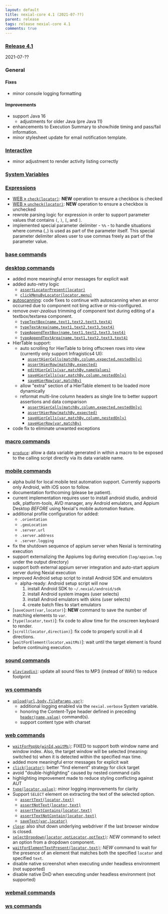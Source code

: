 ```yaml
---
layout: default
title: nexial-core 4.1 (2021-07-??)
parent: release
tags: release nexial-core 4.1
comments: true
---
```


### <a href="https://github.com/nexiality/nexial-core/releases/tag/nexial-core-v4.1_????" class="external-link" target="_nexial_link">Release 4.1</a>
2021-07-??


### General
#### Fixes
- minor console logging formatting

#### Improvements
- support Java 16
  - adjustments for older Java (pre Java 11)
- enhancements to Execution Summary to show/hide timing and pass/fail information.
- minor stylesheet update for email notification template.


### [Interactive](../interactive)
- minor adjustment to render activity listing correctly


### [System Variables](../systemvars)


### [Expressions](../expressions)
- [WEB &raquo; `check(locator)`](../expressions/WEBexpression#checklocator): **NEW** operation to ensure a checkbox is 
  checked
- [WEB &raquo; `uncheck(locator)`](../expressions/WEBexpression#unchecklocator):  **NEW** operation to ensure a 
  checkbox is unchecked
- rewrote parsing logic for expression in order to support parameter values that contains `(`, `)`, `[`, and `]`.
- implemented special parameter delimiter - ` %% ` - to handle situations where comma (`,`) is used as part of the 
  parameter itself. This special parameter delimiter allows user to use commas freely as part of the parameter value.


### [base commands](../commands/base)


### [desktop commands](../commands/desktop)
- added more meaningful error messages for explicit wait
- added auto-retry logic
  - [`assertLocatorPresent(locator)`](../commands/desktop/assertLocatorPresent(locator))
  - [`clickMenuByLocator(locator,menu)`](../commands/desktop/clickMenuByLocator(locator,menu))
- [autoscanning](../commands/desktop/configureDesktopApplication): code fixes to continue with autoscanning when an 
  error occurred due to component not bing active or mis-configured.
- remove _over-zealous_ trimming of component text during editing of a textbox/textarea component.
  - [`typeTextBox(name,text1,text2,text3,text4)`](../commands/desktop/typeTextBox(name,text1,text2,text3,text4))
  - [`typeTextArea(name,text1,text2,text3,text4)`](../commands/desktop/typeTextArea(name,text1,text2,text3,text4))
  - [`typeAppendTextBox(name,text1,text2,text3,text4)`](../commands/desktop/typeAppendTextBox(name,text1,text2,text3,text4))
  - [`typeAppendTextArea(name,text1,text2,text3,text4)`](../commands/desktop/typeAppendTextArea(name,text1,text2,text3,text4))
- HierTable support:
  - auto scrolling for HierTable to bring offscreen rows into view (currently only support Infragistics4 UI):
    - [`assertHierCells(matchBy,column,expected,nestedOnly)`](../commands/desktop/assertHierCells(matchBy,column,expected,nestedOnly))
    - [`assertHierRow(matchBy,expected)`](../commands/desktop/assertHierRow(matchBy,expected))
    - [`editHierCells(var,matchBy,nameValues)`](../commands/desktop/editHierCells(var,matchBy,nameValues))
    - [`saveHierCells(var,matchBy,column,nestedOnly)`](../commands/desktop/saveHierCells(var,matchBy,column,nestedOnly))
    - [`saveHierRow(var,matchBy)`](../commands/desktop/saveHierRow(var,matchBy))
  - allow "extra" section of a HierTable element to be loaded more dynamically
  - reformat multi-line column headers as single line to better support assertions and data comparison
    - [`assertHierCells(matchBy,column,expected,nestedOnly)`](../commands/desktop/assertHierCells(matchBy,column,expected,nestedOnly))
    - [`assertHierRow(matchBy,expected)`](../commands/desktop/assertHierRow(matchBy,expected))
    - [`saveHierCells(var,matchBy,column,nestedOnly)`](../commands/desktop/saveHierCells(var,matchBy,column,nestedOnly))
    - [`saveHierRow(var,matchBy)`](../commands/desktop/saveHierRow(var,matchBy))
- code fix to eliminate unwanted exceptions


### [macro commands](../commands/macro)
- [`produce`](../commands/macro/produces(var,value)): allow a data variable generated in within a macro to be exposed to
  the calling script directly via its data variable name.


### [mobile commands](../commands/mobile)
- alpha build for local mobile test automation support. Currently supports only Android, with iOS soon to follow.
- documentation forthcoming (please be patient).
- current implementation requires user to install android studio, android sdk, platform-tools, AVD manager, any Android 
  emulators, and Appium Desktop *BEFORE* using Nexial's mobile automation feature.
- additional profile configuration for added:
  - `.orientation`
  - `.geoLocation`
  - `.server.url`
  - `.server.address`
  - `.server.logging`
- fix the shutdown sequence of appium server when Nexial is terminating execution
- support externalizing the Appiums log during execution (`log/appium.log` under the output directory)
- support both external appium server integration and auto-start appium server during Nexial execution
- improved Android setup script to install Android SDK and emulators
  - alpha-ready: Android setup script will now 
    1. install Android SDK to `~/.nexial/android/sdk`
    2. install Android system images (user selects)
    3. install Android emulators with skins (user selects)
    4. create batch files to start emulators
- [`saveCount(var,locator)`]: **NEW** command to save the number of matching elements to `var`.
- [`type(locator,text)`]: fix code to allow time for the onscreen keyboard to render.
- [`scroll(locator,direction)`]: fix code to properly scroll in all 4 directions.
- [`waitForElement(locator,waitMs)`]: wait until the target element is found before continuing execution.


### [sound commands](../commands/sound)
- [`play(audio)`](../commands/sound/play(audio)): update all sound files to MP3 (instead of WAV) to reduce footprint


### [ws commands](../commands/ws)
- [`upload(url,body,fileParams,var)`](../commands/ws/upload(url,body,fileParams,var)): 
  - additional logging enabled via the `nexial.verbose` System variable. 
  - honoring the Content-Type header defined in preceding [`header(name,value)`](../commands/ws/header(name,value)) command(s).
  - support content type with charset


### [web commands](../commands/web)
- [`waitForPopUp(winId,waitMs)`](../commands/web/waitForPopUp(winId,waitMs)): FIXED to support both window name and 
  window index. Also, the target window will be selected (meaning: switched to) when it is detected within the specified 
  max time.
- added more meaningful error messages for explicit wait
- [`click(locator)`](../commands/web/click(locator)): better "find element" strategy for click target
- avoid "double-highlighting" caused by nested command calls
- highlighting improvement made to reduce styling conflicting against AUT
- [`type(locator,value)`](../commands/web/type(locator,value)): minor logging improvements for clarity
- Support `SELECT` element on extracting the text of the selected option.
  - [`assertText(locator,text)`](../commands/web/assertText(locator,text))
  - [`assertNotText(locator,text)`](../commands/web/assertNotText(locator,text))
  - [`assertTextContains(locator,text)`](../commands/web/assertTextContains(locator,text))
  - [`assertTextNotContain(locator,text)`](../commands/web/assertTextNotContain(locator,text))
  - [`saveText(var,locator)`](../commands/web/saveText(var,locator))
- [`close`](../commands/web/close()): also shut down underlying webdriver if the last browser window is closed.
- [`selectDropdown(locator,optLocator,optText)`](../commands/web/selectDropdown(locator,optLocator,optText)): *NEW* 
  command to select an option from a dropdown component.
- [`waitForElementTextPresent(locator,text)`](../commands/web/waitForElementTextPresent(locator,text)): *NEW* command 
  to wait for the presence of an element that matches both the specified `locator` and specified `text`.
- disable native screenshot when executing under headless environment (not supported)
- disable native DnD when executing under headless environment (not supported)


### [webmail commands](../commands/webmail)


### [ws commands](../commands/ws)
